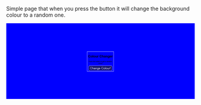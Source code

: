 Simple page that when you press the button it will change the background colour to a random one.

![gif image](https://github.com/nullsc/Web-Development/blob/master/Colour%20Changer/ezgif-6-50c1f2a6b684.gif)
